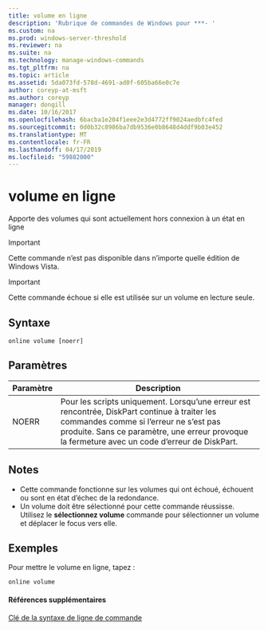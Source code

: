 ```yaml
---
title: volume en ligne
description: 'Rubrique de commandes de Windows pour ***- '
ms.custom: na
ms.prod: windows-server-threshold
ms.reviewer: na
ms.suite: na
ms.technology: manage-windows-commands
ms.tgt_pltfrm: na
ms.topic: article
ms.assetid: 5da073fd-578d-4691-ad0f-605ba66e0c7e
author: coreyp-at-msft
ms.author: coreyp
manager: dongill
ms.date: 10/16/2017
ms.openlocfilehash: 6bacba1e204f1eee2e3d4772ff9024aedbfc4fed
ms.sourcegitcommit: 0d0b32c8986ba7db9536e0b8648d4ddf9b03e452
ms.translationtype: MT
ms.contentlocale: fr-FR
ms.lasthandoff: 04/17/2019
ms.locfileid: "59882000"
---
```

# <a name="online-volume"></a>volume en ligne



Apporte des volumes qui sont actuellement hors connexion à un état en ligne

> [!IMPORTANT]
> Cette commande n’est pas disponible dans n’importe quelle édition de Windows Vista.

> [!IMPORTANT]
> Cette commande échoue si elle est utilisée sur un volume en lecture seule.

## <a name="syntax"></a>Syntaxe

```
online volume [noerr]
```

## <a name="parameters"></a>Paramètres

|Paramètre|Description|
|---------|-----------|
|NOERR|Pour les scripts uniquement. Lorsqu’une erreur est rencontrée, DiskPart continue à traiter les commandes comme si l’erreur ne s’est pas produite. Sans ce paramètre, une erreur provoque la fermeture avec un code d’erreur de DiskPart.|

## <a name="remarks"></a>Notes

-   Cette commande fonctionne sur les volumes qui ont échoué, échouent ou sont en état d’échec de la redondance.
-   Un volume doit être sélectionné pour cette commande réussisse. Utilisez le **sélectionnez volume** commande pour sélectionner un volume et déplacer le focus vers elle.

## <a name="BKMK_examples"></a>Exemples

Pour mettre le volume en ligne, tapez :
```
online volume
```

#### <a name="additional-references"></a>Références supplémentaires

[Clé de la syntaxe de ligne de commande](command-line-syntax-key.md)

